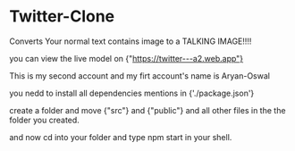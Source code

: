 # Twitter-Clone
Converts Your normal text contains image to a TALKING IMAGE!!!!

you can view the live model on {"https://twitter---a2.web.app"}

This is my second account and my firt account's name is Aryan-Oswal

you nedd to install all dependencies mentions in {'./package.json'}

create a folder and move {"src"} and {"public"} and all other files in the the folder you created.

and now cd into your folder and type  npm start in your shell.
